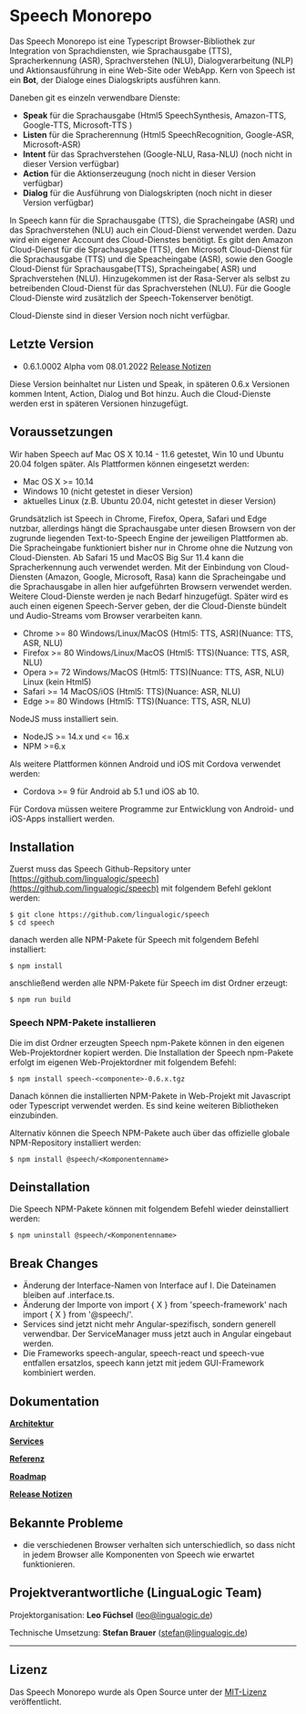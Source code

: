 # Speech Monorepo

Das Speech Monorepo ist eine Typescript Browser-Bibliothek zur Integration von Sprachdiensten, wie Sprachausgabe (TTS), Spracherkennung (ASR), Sprachverstehen (NLU), Dialogverarbeitung (NLP) und Aktionsausführung in eine Web-Site oder WebApp. Kern von Speech ist ein **Bot**, der Dialoge eines Dialogskripts ausführen kann.

Daneben git es einzeln verwendbare Dienste:

* **Speak** für die Sprachausgabe (Html5 SpeechSynthesis, Amazon-TTS, Google-TTS, Microsoft-TTS )
* **Listen** für die Spracherennung (Html5 SpeechRecognition, Google-ASR, Microsoft-ASR)
* **Intent** für das Sprachverstehen (Google-NLU, Rasa-NLU) (noch nicht in dieser Version verfügbar)
* **Action** für die Aktionserzeugung (noch nicht in dieser Version verfügbar)
* **Dialog** für die Ausführung von Dialogskripten (noch nicht in dieser Version verfügbar)

In Speech kann für die Sprachausgabe (TTS), die Spracheingabe (ASR) und das Sprachverstehen (NLU) auch ein Cloud-Dienst verwendet werden. Dazu wird ein eigener Account des Cloud-Dienstes benötigt. Es gibt den Amazon Cloud-Dienst für die Sprachausgabe (TTS), den Microsoft Cloud-Dienst für die Sprachausgabe (TTS) und die Speacheingabe (ASR), sowie den Google Cloud-Dienst für Sprachausgabe(TTS), Spracheingabe( ASR) und Sprachverstehen (NLU). Hinzugekommen ist der Rasa-Server als selbst zu betreibenden Cloud-Dienst für das Sprachverstehen (NLU). Für die Google Cloud-Dienste wird zusätzlich der Speech-Tokenserver benötigt.

Cloud-Dienste sind in dieser Version noch nicht verfügbar.


## Letzte Version

* 0.6.1.0002 Alpha vom 08.01.2022 [Release Notizen](./CHANGELOG.md)

Diese Version beinhaltet nur Listen und Speak, in späteren 0.6.x Versionen kommen Intent, Action, Dialog und Bot hinzu. Auch die Cloud-Dienste werden erst in späteren Versionen hinzugefügt. 


## Voraussetzungen

Wir haben Speech auf Mac OS X 10.14 - 11.6 getestet, Win 10 und Ubuntu 20.04 folgen später. Als Plattformen können eingesetzt werden:

* Mac OS X >= 10.14
* Windows 10 (nicht getestet in dieser Version)
* aktuelles Linux (z.B. Ubuntu 20.04, nicht getestet in dieser Version)

Grundsätzlich ist Speech in Chrome, Firefox, Opera, Safari und Edge nutzbar, allerdings hängt die Sprachausgabe unter diesen Browsern von der zugrunde liegenden Text-to-Speech Engine der jeweiligen Plattformen ab. Die Spracheingabe funktioniert bisher nur in Chrome ohne die Nutzung von Cloud-Diensten. Ab Safari 15 und MacOS Big Sur 11.4 kann die Spracherkennung auch verwendet werden. Mit der Einbindung von Cloud-Diensten (Amazon, Google, Microsoft, Rasa) kann die Spracheingabe und die Sprachausgabe in allen hier aufgeführten Browsern verwendet werden. Weitere Cloud-Dienste werden je nach Bedarf hinzugefügt. Später wird es auch einen eigenen Speech-Server geben, der die Cloud-Dienste bündelt und Audio-Streams vom Browser verarbeiten kann.

* Chrome >= 80   Windows/Linux/MacOS (Html5: TTS, ASR)(Nuance: TTS, ASR, NLU)
* Firefox >= 80  Windows/Linux/MacOS (Html5: TTS)(Nuance: TTS, ASR, NLU)
* Opera >= 72    Windows/MacOS (Html5: TTS)(Nuance: TTS, ASR, NLU) Linux (kein Html5)
* Safari >= 14   MacOS/iOS (Html5: TTS)(Nuance: ASR, NLU)
* Edge >= 80     Windows (Html5: TTS)(Nuance: TTS, ASR, NLU)

NodeJS muss installiert sein.

* NodeJS >= 14.x und <= 16.x
* NPM >=6.x      

Als weitere Plattformen können Android und iOS mit Cordova verwendet werden:

* Cordova >= 9 für Android ab 5.1 und iOS ab 10.

Für Cordova müssen weitere Programme zur Entwicklung von Android- und iOS-Apps installiert werden.


## Installation

Zuerst muss das Speech Github-Repsitory unter [https://github.com/lingualogic/speech](https://github.com/lingualogic/speech) mit folgendem Befehl geklont werden:

    $ git clone https://github.com/lingualogic/speech
    $ cd speech

danach werden alle NPM-Pakete für Speech mit folgendem Befehl installiert:

    $ npm install

anschließend werden alle NPM-Pakete für Speech im dist Ordner erzeugt:

    $ npm run build


### Speech NPM-Pakete installieren

Die im dist Ordner erzeugten Speech npm-Pakete können in den eigenen Web-Projektordner kopiert werden.
Die Installation der Speech npm-Pakete erfolgt im eigenen Web-Projektordner mit folgendem Befehl:

    $ npm install speech-<componente>-0.6.x.tgz

Danach können die installierten NPM-Pakete in Web-Projekt mit Javascript oder Typescript verwendet werden. Es sind keine weiteren Bibliotheken einzubinden.

Alternativ können die Speech NPM-Pakete auch über das offizielle globale NPM-Repository installiert werden:

    $ npm install @speech/<Komponentenname>


## Deinstallation

Die Speech NPM-Pakete können mit folgendem Befehl wieder deinstalliert werden:

    $ npm uninstall @speech/<Komponentenname>


## Break Changes

* Änderung der Interface-Namen von <Class>Interface auf I<Class>. Die Dateinamen bleiben auf <file>.interface.ts.
* Änderung der Importe von import { X } from 'speech-framework' nach import { X } from '@speech/<component>'.
* Services sind jetzt nicht mehr Angular-spezifisch, sondern generell verwendbar. Der ServiceManager muss jetzt auch in Angular eingebaut werden.
* Die Frameworks speech-angular, speech-react und speech-vue entfallen ersatzlos, speech kann jetzt mit jedem GUI-Framework kombiniert werden.


## Dokumentation


[**Architektur**](./docs/design/service/ServiceDesign.md)

[**Services**](./docs/packages/ServiceList.md)

[**Referenz**](https://lingualogic.github.io/speech/api)

[**Roadmap**](./docs/roadmap/Roadmap-2022.md)

[**Release Notizen**](./CHANGELOG.md)


## Bekannte Probleme

* die verschiedenen Browser verhalten sich unterschiedlich, so dass nicht in jedem Browser alle Komponenten von Speech wie erwartet funktionieren.


## Projektverantwortliche (LinguaLogic Team)

Projektorganisation:  **Leo Füchsel** (leo@lingualogic.de)

Technische Umsetzung: **Stefan Brauer** (stefan@lingualogic.de)


-------------------

## Lizenz

Das Speech Monorepo wurde als Open Source unter der [MIT-Lizenz](./docs/LICENSE.md) veröffentlicht.

